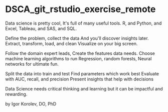 # DSCA_git_rstudio_exercise_remote

Data science is pretty cool,
It's full of many useful tools.
R, and Python, and Excel,
Tableau, and SAS, and SQL.

Define the problem, collect the data
And you'll discover insights later.
Extract, transform, load, and clean
Visualize on your big screen.

Follow the domain expert leads,
Create the features data needs.
Choose machine learning algorithms to run
Regression, random forests,
Neural networks for ultimate fun.

Split the data into train and test
Find parameters which work best
Evaluate with AUC, recall, and precision
Present insights that help with decisions

Data Science needs critical thinking and learning
but it can be impactful and rewarding.

by Igor Korolev, DO, PhD
